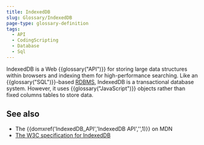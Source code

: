 ```yaml
---
title: IndexedDB
slug: Glossary/IndexedDB
page-type: glossary-definition
tags:
  - API
  - CodingScripting
  - Database
  - Sql
---
```


IndexedDB is a Web {{glossary("API")}} for storing large data structures within browsers and indexing them for high-performance searching. Like an {{glossary("SQL")}}-based [RDBMS](https://en.wikipedia.org/wiki/Relational_database_management_system), IndexedDB is a transactional database system. However, it uses {{glossary("JavaScript")}} objects rather than fixed columns tables to store data.

## See also

- The {{domxref('IndexedDB_API','IndexedDB API','',1)}} on MDN
- [The W3C specification for IndexedDB](https://w3c.github.io/IndexedDB/)
